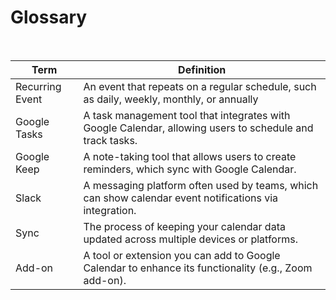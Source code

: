 # Glossary

<br>

| Term     | Definition          |  
|----------|---------------------|  
|Recurring Event  | An event that repeats on a regular schedule, such as daily, weekly, monthly, or annually              |   
Google Tasks          | A task management tool that integrates with Google Calendar, allowing users to schedule and track tasks.  
Google Keep           | A note-taking tool that allows users to create reminders, which sync with Google Calendar.
Slack                 | A messaging platform often used by teams, which can show calendar event notifications via integration.
Sync                  | The process of keeping your calendar data updated across multiple devices or platforms.  
Add-on                | 	A tool or extension you can add to Google Calendar to enhance its functionality (e.g., Zoom add-on).
